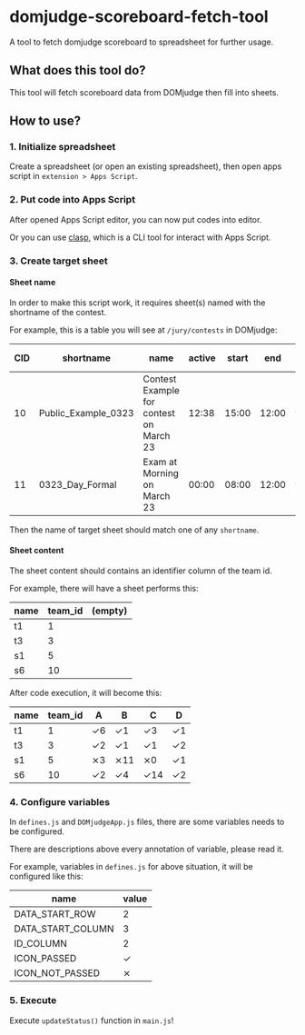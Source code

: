 # domjudge-scoreboard-fetch-tool

A tool to fetch domjudge scoreboard to spreadsheet for further usage.

## What does this tool do?

This tool will fetch scoreboard data from DOMjudge then fill into sheets.

## How to use?

### 1. Initialize spreadsheet

Create a spreadsheet (or open an existing spreadsheet), then open apps script in `extension > Apps Script`.

### 2. Put code into Apps Script

After opened Apps Script editor, you can now put codes into editor.

Or you can use [clasp](https://developers.google.com/apps-script/guides/clasp), which is a CLI tool for interact with Apps Script.

### 3. Create target sheet

#### Sheet name

In order to make this script work, it requires sheet(s) named with the shortname of the contest.

For example, this is a table you will see at `/jury/contests` in DOMjudge:

| CID | shortname           | name                                    | active | start | end   | process balloons? | public? | teams | problems |
| --- | ------------------- | --------------------------------------- | ------ | ----- | ----- | ----------------- | ------- | ----- | -------- |
| 10  | Public_Example_0323 | Contest Example for contest on March 23 | 12:38  | 15:00 | 12:00 | yes               | yes     | 120   | 6        |
| 11  | 0323_Day_Formal     | Exam at Morning on March 23             | 00:00  | 08:00 | 12:00 | yes               | no      | 100   | 8        |

Then the name of target sheet should match one of any `shortname`.

#### Sheet content

The sheet content should contains an identifier column of the team id.

For example, there will have a sheet performs this:

| name | team_id | (empty) |
| ---- | ------- | ------- |
| t1   | 1       |         |
| t3   | 3       |         |
| s1   | 5       |         |
| s6   | 10      |         |

After code execution, it will become this:

| name | team_id | A   | B   | C   | D   |
| ---- | ------- | --- | --- | --- | --- |
| t1   | 1       | ✓6  | ✓1  | ✓3  | ✓1  |
| t3   | 3       | ✓2  | ✓1  | ✓1  | ✓2  |
| s1   | 5       | ⨯3  | ⨯11 | ⨯0  | ✓1  |
| s6   | 10      | ✓2  | ✓4  | ✓14 | ✓2  |

### 4. Configure variables

In `defines.js` and `DOMjudgeApp.js` files, there are some variables needs to be configured.

There are descriptions above every annotation of variable, please read it.

For example, variables in `defines.js` for above situation, it will be configured like this:

| name              | value |
| ----------------- | ----- |
| DATA_START_ROW    | 2     |
| DATA_START_COLUMN | 3     |
| ID_COLUMN         | 2     |
| ICON_PASSED       | ✓     |
| ICON_NOT_PASSED   | ⨯     |

### 5. Execute

Execute `updateStatus()` function in `main.js`!

